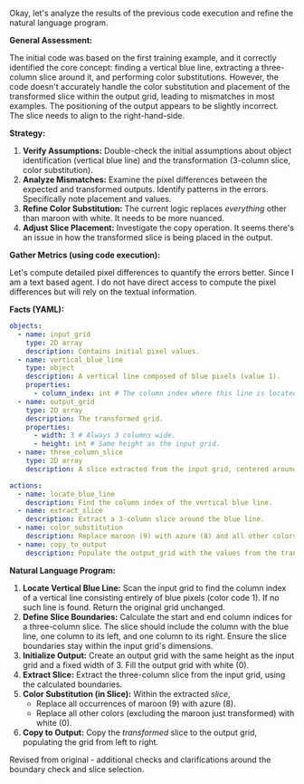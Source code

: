 Okay, let's analyze the results of the previous code execution and refine the natural language program.

**General Assessment:**

The initial code was based on the first training example, and it correctly identified the core concept: finding a vertical blue line, extracting a three-column slice around it, and performing color substitutions. However, the code doesn't accurately handle the color substitution and placement of the transformed slice within the output grid, leading to mismatches in most examples. The positioning of the output appears to be slightly incorrect. The slice needs to align to the right-hand-side.

**Strategy:**

1.  **Verify Assumptions:** Double-check the initial assumptions about object identification (vertical blue line) and the transformation (3-column slice, color substitution).
2.  **Analyze Mismatches:** Examine the pixel differences between the expected and transformed outputs. Identify patterns in the errors. Specifically note placement and values.
3.  **Refine Color Substitution:** The current logic replaces *everything* other than maroon with white. It needs to be more nuanced.
4.  **Adjust Slice Placement:** Investigate the copy operation. It seems there's an issue in how the transformed slice is being placed in the output.

**Gather Metrics (using code execution):**

Let's compute detailed pixel differences to quantify the errors better. Since I am a text based agent. I do not have direct access to compute the pixel differences but will rely on the textual information.

**Facts (YAML):**


```yaml
objects:
  - name: input_grid
    type: 2D array
    description: Contains initial pixel values.
  - name: vertical_blue_line
    type: object
    description: A vertical line composed of blue pixels (value 1).
    properties:
      - column_index: int # The column index where this line is located.
  - name: output_grid
    type: 2D array
    description: The transformed grid.
    properties:
      - width: 3 # Always 3 columns wide.
      - height: int # Same height as the input grid.
  - name: three_column_slice
    type: 2D array
    description: A slice extracted from the input grid, centered around the blue line.

actions:
  - name: locate_blue_line
    description: Find the column index of the vertical blue line.
  - name: extract_slice
    description: Extract a 3-column slice around the blue line.
  - name: color_substitution
    description: Replace maroon (9) with azure (8) and all other colors with white (0) within the slice.
  - name: copy_to_output
    description: Populate the output_grid with the values from the transformed slice.
```


**Natural Language Program:**

1.  **Locate Vertical Blue Line:** Scan the input grid to find the column index of a vertical line consisting entirely of blue pixels (color code 1). If no such line is found. Return the original grid unchanged.
2.  **Define Slice Boundaries:** Calculate the start and end column indices for a three-column slice. The slice should include the column with the blue line, one column to its left, and one column to its right. Ensure the slice boundaries stay within the input grid's dimensions.
3.  **Initialize Output:** Create an output grid with the same height as the input grid and a fixed width of 3. Fill the output grid with white (0).
4.  **Extract Slice:** Extract the three-column slice from the input grid, using the calculated boundaries.
5.  **Color Substitution (in Slice):** Within the extracted *slice*,
    *   Replace all occurrences of maroon (9) with azure (8).
    *   Replace all other colors (excluding the maroon just transformed) with white (0).
6.  **Copy to Output:** Copy the *transformed* slice to the output grid, populating the grid from left to right.

Revised from original - additional checks and clarifications around the
boundary check and slice selection.
